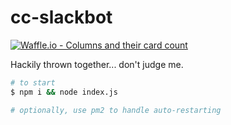 # cc-slackbot
[![Waffle.io - Columns and their card count](https://badge.waffle.io/speakerwiggin/cc-slackbot.svg?columns=all)](https://waffle.io/speakerwiggin/cc-slackbot)


Hackily thrown together... don't judge me.


```sh
# to start
$ npm i && node index.js

# optionally, use pm2 to handle auto-restarting
```
